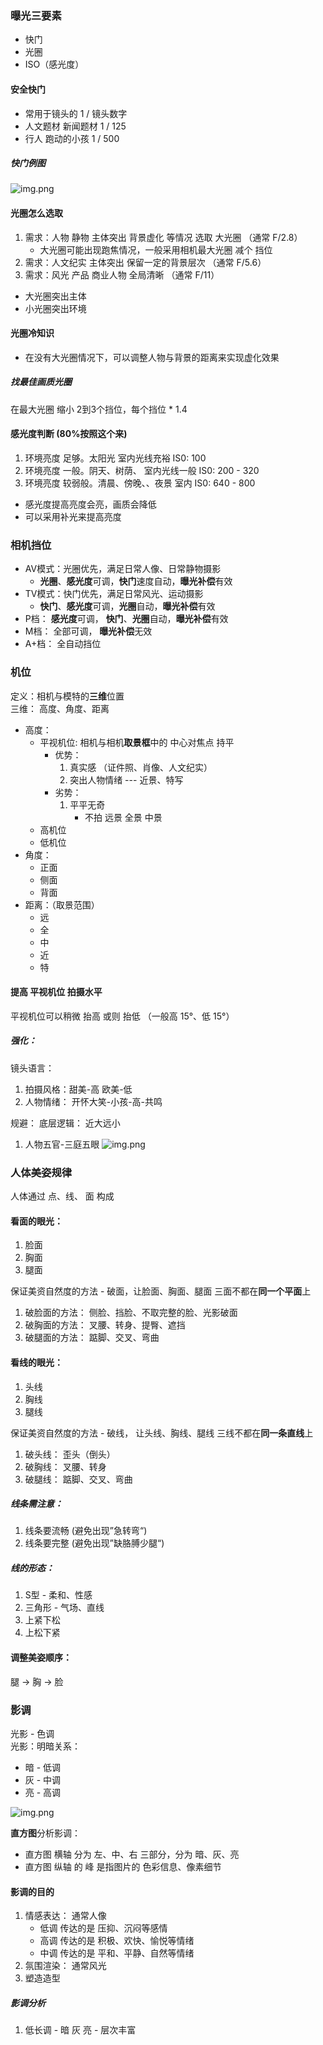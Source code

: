 ### 曝光三要素

- 快门
- 光圈
- ISO（感光度）

#### 安全快门

- 常用于镜头的 1 / 镜头数字
- 人文题材 新闻题材 1 / 125
- 行人 跑动的小孩 1 / 500

##### 快门例图

![img.png](img/快门例图.png)

#### 光圈怎么选取

1. 需求：人物 静物 主体突出 背景虚化 等情况 选取 大光圈 （通常 F/2.8）
    - 大光圈可能出现跑焦情况，一般采用相机最大光圈 减个 挡位
2. 需求：人文纪实 主体突出 保留一定的背景层次 （通常 F/5.6）
3. 需求：风光 产品 商业人物 全局清晰 （通常 F/11）

- 大光圈突出主体
- 小光圈突出环境

#### 光圈冷知识

- 在没有大光圈情况下，可以调整人物与背景的距离来实现虚化效果

##### 找最佳画质光圈

在最大光圈 缩小 2到3个挡位，每个挡位 * 1.4

#### 感光度判断 (80%按照这个来)

1. 环境亮度 足够。太阳光 室内光线充裕 IS0: 100
2. 环境亮度 一般。阴天、树荫、 室内光线一般 IS0: 200 - 320
3. 环境亮度 较弱般。清晨、傍晚、、夜景 室内 IS0: 640 - 800

- 感光度提高亮度会亮，画质会降低
- 可以采用补光来提高亮度

### 相机挡位

- AV模式：光圈优先，满足日常人像、日常静物摄影
    - **光圈**、**感光度**可调，**快门**速度自动，**曝光补偿**有效
- TV模式：快门优先，满足日常风光、运动摄影
    - **快门**、**感光度**可调，**光圈**自动，**曝光补偿**有效
- P档： **感光度**可调， **快门**、**光圈**自动，**曝光补偿**有效
- M档： 全部可调， **曝光补偿**无效
- A+档： 全自动挡位

### 机位

定义：相机与模特的**三维**位置   
三维： 高度、角度、距离

- 高度：
    - 平视机位: 相机与相机**取景框**中的 中心对焦点 持平
        - 优势：
            1. 真实感 （证件照、肖像、人文纪实）
            2. 突出人物情绪 --- 近景、特写
        - 劣势：
            1. 平平无奇
                - 不拍 远景 全景 中景
    - 高机位
    - 低机位
- 角度：
    - 正面
    - 侧面
    - 背面
- 距离：（取景范围）
    - 远
    - 全
    - 中
    - 近
    - 特

#### 提高 平视机位 拍摄水平

平视机位可以稍微 抬高 或则 抬低 （一般高 15°、低 15°）

##### 强化：

镜头语言：

1. 拍摄风格：甜美-高 欧美-低
2. 人物情绪： 开怀大笑-小孩-高-共鸣

规避：
底层逻辑： 近大远小

1. 人物五官-三庭五眼
   ![img.png](img/三庭五眼.png)

### 人体美姿规律

人体通过 点、线、 面 构成

#### 看面的眼光：

1. 脸面
2. 胸面
3. 腿面

保证美资自然度的方法 - 破面，让脸面、胸面、腿面 三面不都在**同一个平面**上

1. 破脸面的方法： 侧脸、挡脸、不取完整的脸、光影破面
2. 破胸面的方法： 叉腰、转身、提臀、遮挡
3. 破腿面的方法： 踮脚、交叉、弯曲

#### 看线的眼光：

1. 头线
2. 胸线
3. 腿线

保证美资自然度的方法 - 破线， 让头线、胸线、腿线 三线不都在**同一条直线**上

1. 破头线： 歪头（倒头）
2. 破胸线： 叉腰、转身
3. 破腿线： 踮脚、交叉、弯曲

##### 线条需注意：

1. 线条要流畅 (避免出现”急转弯“)
2. 线条要完整 (避免出现”缺胳膊少腿“)

##### 线的形态：

1. S型 - 柔和、性感
2. 三角形 - 气场、直线
3. 上紧下松
4. 上松下紧

#### 调整美姿顺序：
腿 -> 胸 -> 脸

### 影调
光影 - 色调     
光影：明暗关系：
- 暗 - 低调
- 灰 - 中调
- 亮 - 高调

![img.png](img/影调.png)


**直方图**分析影调：
- 直方图 横轴 分为 左、中、右 三部分，分为 暗、灰、亮
- 直方图 纵轴 的 峰 是指图片的 色彩信息、像素细节

#### 影调的目的
1. 情感表达： 通常人像
   - 低调 传达的是 压抑、沉闷等感情
   - 高调 传达的是 积极、欢快、愉悦等情绪
   - 中调 传达的是 平和、平静、自然等情绪
2. 氛围渲染： 通常风光
3. 塑造造型

##### 影调分析
1. 低长调 - 暗 灰 亮 - 层次丰富